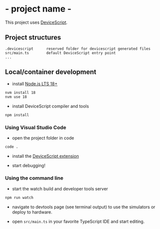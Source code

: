 # - project name -

This project uses [DeviceScript](https://microsoft.github.io/devicescript/).

## Project structures

```
.devicescript      reserved folder for devicescript generated files
src/main.ts        default DeviceScript entry point
...
```


## Local/container development

-  install [Node.js LTS 18+](https://nodejs.org/en/download)

```bash
nvm install 18
nvm use 18
```

-  install DeviceScript compiler and tools

```bash
npm install
```

### Using Visual Studio Code

- open the project folder in code

```bash
code .
```

- install the [DeviceScript extension](https://microsoft.github.io/devicescript/getting-started/vscode)

- start debugging!

### Using the command line

- start the watch build and developer tools server

```bash
npm run watch
```

-  navigate to devtools page (see terminal output) 
to use the simulators or deploy to hardware.

-  open `src/main.ts` in your favorite TypeScript IDE and start editing.

